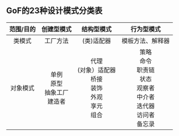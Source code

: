 ## GoF的23种设计模式分类表
 | 范围/目的 | 创建型模式 | 结构型模式 | 行为型模式 |
 | :-----:  |  :-----:  |  :-----:  |  :-----:  |
 | 类模式   |  工厂方法  |(类)适配器 |模板方法、解释器|
 | 对象模式 |单例<br>原型<br>抽象工厂<br>建造者|代理<br>(对象）适配器<br>桥接<br>装饰<br>外观<br>享元<br>组合|策略<br>命令<br>职责链<br>状态<br>观察者<br>中介者<br>迭代器<br>访问者<br>备忘录
